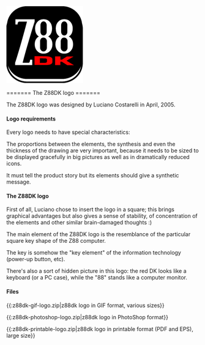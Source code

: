 
![](images/logo.gif)


 ======= The Z88DK logo =======

The Z88DK logo was designed by Luciano Costarelli in April, 2005. 


#### Logo requirements

 

Every logo needs to have special characteristics:

 

The proportions between the elements, the synthesis and even the thickness of the drawing are very important, because it needs to be sized to be displayed gracefully in big pictures as well as in dramatically reduced icons.

 

It must tell the product story but its elements should give a synthetic message.





#### The Z88DK logo

 

First of all, Luciano chose to insert the logo in a square; this brings graphical advantages but also gives a sense of stability, of concentration of the elements and other similar brain-damaged thoughts  :)

 

The main element of the Z88DK logo is the resemblance of the particular square key shape of the Z88 computer.

 

The key is somehow the "key element" of the information technology (power-up button, etc).



There's also a sort of hidden picture in this logo: the red DK looks like a keyboard (or a PC case), while the "88" stands like a computer monitor.

#### Files

{{:z88dk-gif-logo.zip|z88dk logo in GIF format, various sizes}}

{{:z88dk-photoshop-logo.zip|z88dk logo in PhotoShop format}}

{{:z88dk-printable-logo.zip|z88dk logo in printable format (PDF and EPS), large size}}








